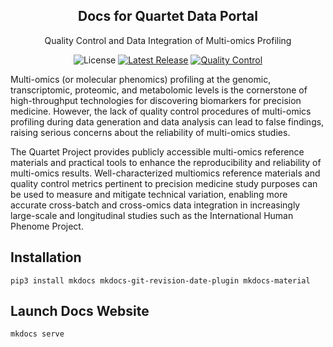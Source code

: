 <h2 align="center">Docs for Quartet Data Portal</h2>
<p align="center">Quality Control and Data Integration of Multi-omics Profiling</p>

<p align="center">
<img src="https://img.shields.io/github/license/chinese-quartet/docs.chinese-quartet.org.svg?label=License" alt="License"> 
<a href="https://github.com/chinese-quartet/docs.chinese-quartet.org/releases"><img alt="Latest Release" src="https://img.shields.io/github/release/chinese-quartet/docs.chinese-quartet.org.svg?label=Latest%20Release"/></a>
<a href="https://github.com/chinese-quartet/docs.chinese-quartet.org/actions/workflows/publish-docs.yml"><img alt="Quality Control" src="https://github.com/chinese-quartet/docs.chinese-quartet.org/actions/workflows/publish-docs.yml/badge.svg"/></a>
</p>

Multi-omics (or molecular phenomics) profiling at the genomic, transcriptomic, proteomic, and metabolomic levels is the cornerstone of high-throughput technologies for discovering biomarkers for precision medicine. However, the lack of quality control procedures of multi-omics profiling during data generation and data analysis can lead to false findings, raising serious concerns about the reliability of multi-omics studies.

The Quartet Project provides publicly accessible multi-omics reference materials and practical tools to enhance the reproducibility and reliability of multi-omics results. Well-characterized multiomics reference materials and quality control metrics pertinent to precision medicine study purposes can be used to measure and mitigate technical variation, enabling more accurate cross-batch and cross-omics data integration in increasingly large-scale and longitudinal studies such as the International Human Phenome Project.

## Installation

```
pip3 install mkdocs mkdocs-git-revision-date-plugin mkdocs-material
```

## Launch Docs Website

```
mkdocs serve
```